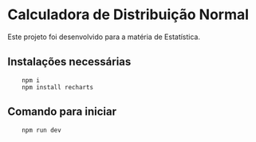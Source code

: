 # Calculadora de Distribuição Normal

Este projeto foi desenvolvido para a matéria de Estatística.

## Instalações necessárias

```
    npm i
    npm install recharts
```

## Comando para iniciar

```
    npm run dev
```
